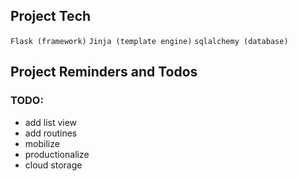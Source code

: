 ## __Project Tech__
`Flask (framework)`
`Jinja (template engine)`
`sqlalchemy (database)`

## __Project Reminders and Todos__

### TODO:
- add list view
- add routines
- mobilize
- productionalize
- cloud storage
